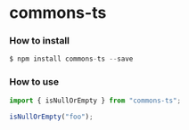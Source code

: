 # commons-ts

### How to install

```js
$ npm install commons-ts --save
```

### How to use

```js
import { isNullOrEmpty } from "commons-ts";

isNullOrEmpty("foo");
```
